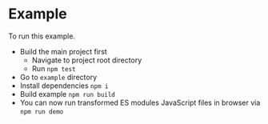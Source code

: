 # Example

To run this example.

- Build the main project first
  - Navigate to project root directory
  - Run `npm test`
- Go to `example` directory
- Install dependencies `npm i`
- Build example `npm run build`
- You can now run transformed ES modules JavaScript files in browser via `npm run demo`
